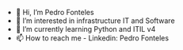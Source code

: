 - 👋 Hi, I’m Pedro Fonteles
- 👀 I’m interested in infrastructure IT and Software
- 🌱 I’m currently learning Python and ITIL v4
- 📫 How to reach me - Linkedin: Pedro Fonteles

<!---
PedroHfonteles/PedroHfonteles is a ✨ special ✨ repository because its `README.md` (this file) appears on your GitHub profile.
You can click the Preview link to take a look at your changes.
--->
